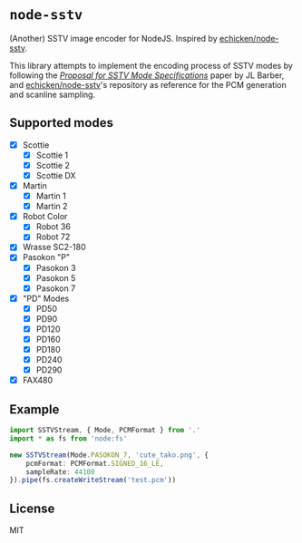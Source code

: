 # `node-sstv`

(Another) SSTV image encoder for NodeJS. Inspired by [echicken/node-sstv](https://github.com/echicken/node-sstv). 

This library attempts to implement the encoding process of SSTV modes by following the [*Proposal for SSTV Mode Specifications*](http://www.barberdsp.com/downloads/Dayton%20Paper.pdf) paper by JL Barber, and [echicken/node-sstv](https://github.com/echicken/node-sstv)'s repository as reference for the PCM generation and scanline sampling.

## Supported modes

- [x] Scottie
    - [x] Scottie 1
    - [x] Scottie 2
    - [x] Scottie DX
- [x] Martin
    - [x] Martin 1
    - [x] Martin 2
- [x] Robot Color
    - [x] Robot 36
    - [x] Robot 72
- [x] Wrasse SC2-180
- [x] Pasokon "P"
    - [x] Pasokon 3
    - [x] Pasokon 5
    - [x] Pasokon 7
- [x] "PD" Modes
    - [x] PD50
    - [x] PD90
    - [x] PD120
    - [x] PD160
    - [x] PD180
    - [x] PD240
    - [x] PD290
- [x] FAX480

## Example

```ts
import SSTVStream, { Mode, PCMFormat } from '.'
import * as fs from 'node:fs'

new SSTVStream(Mode.PASOKON_7, 'cute_tako.png', {
    pcmFormat: PCMFormat.SIGNED_16_LE,
    sampleRate: 44100
}).pipe(fs.createWriteStream('test.pcm'))
```

## License

MIT